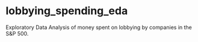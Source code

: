# lobbying_spending_eda
Exploratory Data Analysis of money spent on lobbying by companies in the S&amp;P 500.
